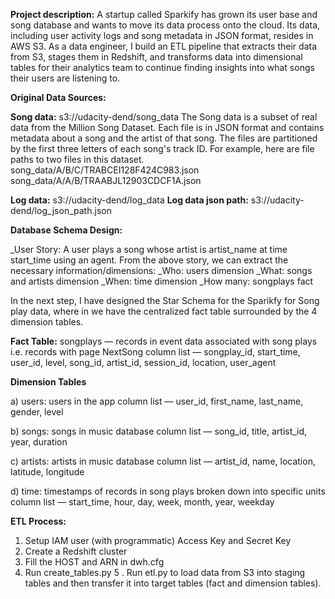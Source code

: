 
**Project description:**
A startup called Sparkify has grown its user base and song database and wants to move its data process onto the cloud. Its data, including user activity logs and song metadata in JSON format, resides in AWS S3.
As a data engineer, I build an ETL pipeline that extracts their data from S3, stages them in Redshift, and transforms data into dimensional tables for their analytics team to continue finding insights into what songs their users are listening to.


**Original Data Sources:**

**Song data:** s3://udacity-dend/song_data
The Song data is a subset of real data from the Million Song Dataset. Each file is in JSON format and contains metadata about a song and the artist of that song. The files are partitioned by the first three letters of each song's track ID. For example, here are file paths to two files in this dataset.
song_data/A/B/C/TRABCEI128F424C983.json
song_data/A/A/B/TRAABJL12903CDCF1A.json

**Log data:** s3://udacity-dend/log_data
**Log data json path:** s3://udacity-dend/log_json_path.json


**Database Schema Design:**

_User Story: A user plays a song whose artist is artist_name at time start_time using an agent.
From the above story, we can extract the necessary information/dimensions:
_Who: users dimension
_What: songs and artists dimension
_When: time dimension
_How many: songplays fact

In the next step, I have designed the Star Schema for the Sparikfy for Song play data, where in we have the centralized fact table surrounded by the 4 dimension tables.

**Fact Table:**
songplays — records in event data associated with song plays i.e. records with page NextSong
column list — songplay_id, start_time, user_id, level, song_id, artist_id, session_id, location, user_agent


**Dimension Tables**

a) users: users in the app 
column list — user_id, first_name, last_name, gender, level

b) songs: songs in music database
column list — song_id, title, artist_id, year, duration

c) artists: artists in music database
column list — artist_id, name, location, latitude, longitude

d) time: timestamps of records in song plays broken down into specific units
column list — start_time, hour, day, week, month, year, weekday


**ETL Process:**

1. Setup IAM user (with programmatic) Access Key and Secret Key
2. Create a Redshift cluster
3. Fill the HOST and ARN in dwh.cfg
4. Run create_tables.py
5 . Run etl.py to load data from S3 into staging tables and then transfer it into target tables (fact and dimension tables).


